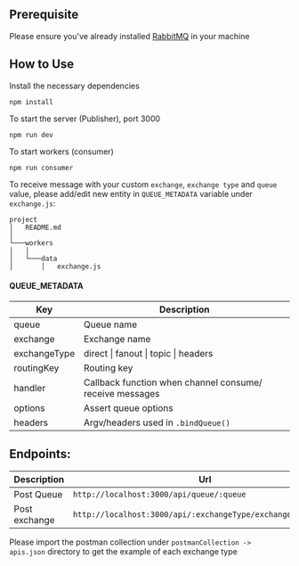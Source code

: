 ## Prerequisite

Please ensure you've already installed [RabbitMQ](https://www.rabbitmq.com/download.html) in your machine

## How to Use

Install the necessary dependencies

```shell
npm install
```

To start the server (Publisher), port 3000

```shell
npm run dev
```

To start workers (consumer)

```shell
npm run consumer
```

To receive message with your custom `exchange`, `exchange type` and `queue` value, please add/edit new entity in `QUEUE_METADATA` variable under `exchange.js`:

```
project
│   README.md
│
└───workers
│   │
│   └───data
│       │   exchange.js

```

#### QUEUE_METADATA

| Key          | Description                                              |
| ------------ | -------------------------------------------------------- |
| queue        | Queue name                                               |
| exchange     | Exchange name                                            |
| exchangeType | direct \| fanout \| topic \| headers                     |
| routingKey   | Routing key                                              |
| handler      | Callback function when channel consume/ receive messages |
| options      | Assert queue options                                     |
| headers      | Argv/headers used in `.bindQueue()`                      |

## Endpoints:

| Description   | Url                                                          |
| ------------- | ------------------------------------------------------------ |
| Post Queue    | `http://localhost:3000/api/queue/:queue`                     |
| Post exchange | `http://localhost:3000/api/:exchangeType/exchange/:exchange` |

Please import the postman collection under `postmanCollection -> apis.json` directory to get the example of each exchange type

